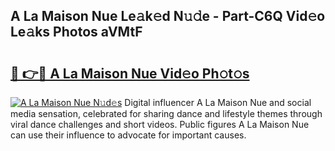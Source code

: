 ## A La Maison Nue Le𝚊k𝚎d N𝚞𝚍e - Part-C6Q Vid𝚎o Le𝚊ks Photos aVMtF

# <h2><a href="http://fb45yv8.evod.top/?m=A+La+Maison+Nue">🔗 👉🔴 A La Maison Nue Vid𝚎o Ph𝚘t𝚘s</a></h2>

[![A La Maison Nue N𝚞d𝚎s](https://i.imgur.com/8V9OHl7.gif)](http://fb45yv8.evod.top/?m=A+La+Maison+Nue)
Digital influencer A La Maison Nue and social media sensation, celebrated for sharing dance and lifestyle themes through viral dance challenges and short videos. Public figures A La Maison Nue can use their influence to advocate for important causes. 
